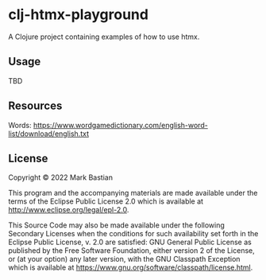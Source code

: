 # clj-htmx-playground

A Clojure project containing examples of how to use htmx.

## Usage

TBD

## Resources

Words: https://www.wordgamedictionary.com/english-word-list/download/english.txt

## License

Copyright © 2022 Mark Bastian

This program and the accompanying materials are made available under the
terms of the Eclipse Public License 2.0 which is available at
http://www.eclipse.org/legal/epl-2.0.

This Source Code may also be made available under the following Secondary
Licenses when the conditions for such availability set forth in the Eclipse
Public License, v. 2.0 are satisfied: GNU General Public License as published by
the Free Software Foundation, either version 2 of the License, or (at your
option) any later version, with the GNU Classpath Exception which is available
at https://www.gnu.org/software/classpath/license.html.
